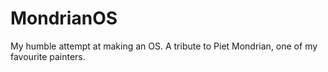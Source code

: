 # MondrianOS
My humble attempt at making an OS. A tribute to Piet Mondrian, one of my favourite painters.
